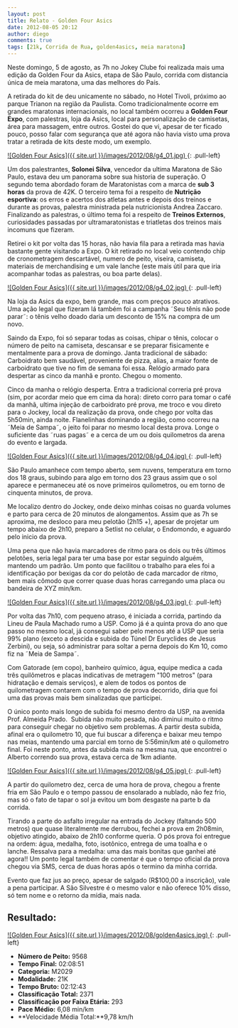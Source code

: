 ```yaml
---
layout: post
title: Relato - Golden Four Asics
date: 2012-08-05 20:12
author: diego
comments: true
tags: [21k, Corrida de Rua, golden4asics, meia maratona]
---
```

Neste domingo, 5 de agosto, as 7h no Jokey Clube foi realizada mais uma edição da Golden Four da Asics, etapa de São Paulo, corrida com distancia única de meia maratona, uma das melhores do País.

A retirada do kit de deu unicamente no sábado, no Hotel Tivoli, próximo ao parque Trianon na região da Paulista. Como tradicionalmente ocorre em grandes maratonas internacionais, no local também ocorreu a **Golden Four Expo**, com palestras, loja da Asics, local para personalização de camisetas, área para massagem, entre outros. Gostei do que vi, apesar de ter ficado pouco, posso falar com segurança que até agora não havia visto uma prova tratar a retirada de kits deste modo, um exemplo.

<a href="/images/2012/08/g4_01.jpg">
![Golden Four Asics]({{ site.url }}/images/2012/08/g4_01.jpg)
</a>
{: .pull-left}

Um dos palestrantes, **Solonei Silva**, vencedor da ultima Maratona de São Paulo, estava deu um panorama sobre sua historia de superação. O segundo tema abordado foram de Maratonistas com a marca de **sub 3 horas** da prova de 42K. O terceiro tema foi a respeito de **Nutrição esportiva**: os erros e acertos dos atletas antes e depois dos treinos e durante as provas, palestra ministrada pela nutricionista Andrea Zaccaro. Finalizando as palestras, o último tema foi a respeito de **Treinos Externos**, curiosidades passadas por ultramaratonistas e triatletas dos treinos mais incomuns que fizeram.

Retirei o kit por volta das 15 horas, não havia fila para a retirada mas havia bastante gente visitando a Expo. O kit retirado no local veio contendo chip de cronometragem descartável, numero de peito, viseira, camiseta, materiais de merchandising e um vale lanche (este mais útil para que iria acompanhar todas as palestras, ou boa parte delas).

<a href="/images/2012/08/g4_02.jpg">
![Golden Four Asics]({{ site.url }}/images/2012/08/g4_02.jpg)
</a>
{: .pull-left}

Na loja da Asics da expo, bem grande, mas com preços pouco atrativos. Uma ação legal que fizeram lá também foi a campanha ˜Seu tênis não pode parar˜: o tênis velho doado daria um desconto de 15% na compra de um novo.

Saindo da Expo, foi só separar todas as coisas, chipar o tênis, colocar o número de peito na camiseta, descansar e se preparar fisicamente e mentalmente para a prova de domingo. Janta tradicional de sábado: Carboidrato bem saudável, proveniente de pizza, alias, a maior fonte de carboidrato que tive no fim de semana foi essa. Relógio armado para despertar as cinco da manhã e pronto. Chegou o momento.

Cinco da manha o relógio desperta. Entra a tradicional correria pré prova (sim, por acordar meio que em cima da hora): direto corro para tomar o café da manhã, ultima injeção de carboidrato pré prova, me troco e vou direto para o Jockey, local da realização da prova, onde chego por volta das 5h50min, ainda noite. Flanelinhas dominando a região, como ocorreu na ˜Meia de Sampa˜, o jeito foi parar no mesmo local desta prova. Longe o suficiente das ˜ruas pagas˜ e a cerca de um ou dois quilometros da arena do evento e largada.

<a href="/images/2012/08/g4_04.jpg">
![Golden Four Asics]({{ site.url }}/images/2012/08/g4_04.jpg)
</a>
{: .pull-left}

São Paulo amanhece com tempo aberto, sem nuvens, temperatura em torno dos 18 graus, subindo para algo em torno dos 23 graus assim que o sol aparece e permaneceu até os nove primeiros quilometros, ou em torno de cinquenta minutos, de prova.

Me localizo dentro do Jockey, onde deixo minhas coisas no guarda volumes e parto para cerca de 20 minutos de alongamentos. Assim que as 7h se aproxima, me desloco para meu pelotão (2h15 +), apesar de projetar um tempo abaixo de 2h10, preparo a Setlist no celular, o Endomondo, e aguardo pelo inicio da prova.

Uma pena que não havia marcadores de ritmo para os dois ou três últimos pelotões, seria legal para ter uma base por estar seguindo alguém, mantendo um padrão. Um ponto que facilitou o trabalho para eles foi a identificação por bexigas da cor do pelotão de cada marcador de ritmo, bem mais cômodo que correr quase duas horas carregando uma placa ou bandeira de XYZ min/km.

<a href="/images/2012/08/g4_03.jpg">
![Golden Four Asics]({{ site.url }}/images/2012/08/g4_03.jpg)
</a>
{: .pull-left}

Por volta das 7h10, com pequeno atraso, é iniciada a corrida, partindo da Lineu de Paula Machado rumo a USP. Como já é a quinta prova do ano que passo no mesmo local, já consegui saber pelo menos até a USP que seria 99% plano (exceto a descida e subida do Túnel Dr Euryclides de Jesus Zerbini), ou seja, só administrar para soltar a perna depois do Km 10, como fiz na ˜Meia de Sampa˜.

Com Gatorade (em copo), banheiro químico, água, equipe medica a cada três quilômetros e placas indicativas de metragem "100 metros" (para hidratação e demais serviços), e alem de todos os pontos de quilometragem contarem com o tempo de prova decorrido, diria que foi uma das provas mais bem sinalizadas que participei.

O único ponto mais longo de subida foi mesmo dentro da USP, na avenida Prof. Almeida Prado.  Subida não muito pesada, não diminui muito o ritmo para conseguir chegar no objetivo sem problemas. A partir desta subida, afinal era o quilometro 10, que fui buscar a diferença e baixar meu tempo nas meias, mantendo uma parcial em torno de 5:56min/km até o quilometro final. Foi neste ponto, antes da subida mais na mesma rua, que encontrei o Alberto correndo sua prova, estava cerca de 1km adiante.

<a href="/images/2012/08/g4_05.jpg">
![Golden Four Asics]({{ site.url }}/images/2012/08/g4_05.jpg)
</a>
{: .pull-left}

A partir do quilometro dez, cerca de uma hora de prova, chegou a frente fria em São Paulo e o tempo passou de ensolarado a nublado, não fez frio, mas só o fato de tapar o sol ja evitou um bom desgaste na parte b da corrida.

Tirando a parte do asfalto irregular na entrada do Jockey (faltando 500 metros) que quase literalmente me derrubou, fechei a prova em 2h08min, objetivo atingido, abaixo de 2h10 conforme queria. O pós prova foi entregue na ordem: água, medalha, foto, isotônico, entrega de uma toalha e o lanche. Ressalva para a medalha: uma das mais bonitas que ganhei até agora!! Um ponto legal também de comentar é que o tempo oficial da prova chegou via SMS, cerca de duas horas após o termino da minha corrida.

Evento que faz jus ao preço, apesar de salgado (R$100,00 a inscrição), vale a pena participar. A São Silvestre é o mesmo valor e não oferece 10% disso, só tem nome e o retorno da mídia, mais nada.

## Resultado:

<a href="/images/2012/08/golden4asics_big.jpg">
![Golden Four Asics]({{ site.url }}/images/2012/08/golden4asics.jpg)
</a>
{: .pull-left}

* **Número de Peito:** 9568
* **Tempo Final:** 02:08:51
* **Categoria:** M2029
* **Modalidade:** 21K
* **Tempo Bruto:** 02:12:43
* **Classificação Total:** 2371
* **Classificação por Faixa Etária:** 293
* **Pace Médio:** 6,08 min/km
* **Velocidade Média Total:**9,78 km/h




